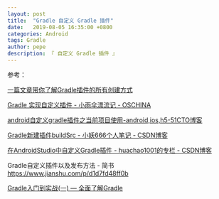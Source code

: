 ```yaml
---
layout: post
title:  "Gradle 自定义 Gradle 插件"
date:   2019-08-05 16:35:00 +0800
categories: Android
tags: Gradle
author: pepe
description: 『 自定义 Gradle 插件 』
---
```











参考：

[一篇文章带你了解Gradle插件的所有创建方式](https://mp.weixin.qq.com/s/KCpl0CNgwMv0CgvbadNK6A)

[Gradle 实现自定义插件 - 小雨伞漂流记 - OSCHINA](https://my.oschina.net/ososchina/blog/2994131)

[android自定义gradle插件之当前项目使用-android,ios,h5-51CTO博客](https://blog.51cto.com/xuguohongai/2147597)

[Gradle新建插件buildSrc - 小妖666个人笔记 - CSDN博客](https://blog.csdn.net/weixin_38883338/article/details/90727880)

[在AndroidStudio中自定义Gradle插件 - huachao1001的专栏 - CSDN博客](https://blog.csdn.net/huachao1001/article/details/51810328)

Gradle自定义插件以及发布方法 - 简书
https://www.jianshu.com/p/d1d7fd48ff0b


 [Gradle入门到实战(一) — 全面了解Gradle](https://mp.weixin.qq.com/s?__biz=Mzg2NzAwMjY4MQ==&mid=2247483789&idx=1&sn=4b3bb2ab721c8ed7e05f1e8b2e0fbf70&chksm=ce4371dbf934f8cd7c484e8c5356d299bbd5d7790ee11bb0da9725068fa8e4b895f87379949f&token=655420148&lang=zh_CN#rd)